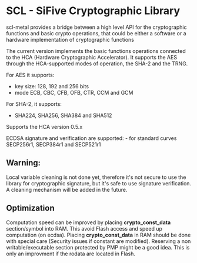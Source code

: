 # SCL - SiFive Cryptographic Library
scl-metal provides a bridge between a high level API for the cryptographic functions and basic crypto operations, that could be either a software or a hardware implementation of cryptographic functions 

The current version implements the basic functions operations connected to the HCA (Hardware Cryptographic Accelerator). It supports the AES through the HCA-supported modes of operation, the SHA-2 and the TRNG.

For AES it supports:

- key size: 128, 192 and 256 bits
- mode ECB, CBC, CFB, OFB, CTR, CCM and GCM

For SHA-2, it supports:

- SHA224, SHA256, SHA384 and SHA512

Supports the HCA version 0.5.x

ECDSA signature and verification are supported:
    - for standard curves SECP256r1, SECP384r1 and SECP521r1

## Warning:
Local variable cleaning is not done yet, therefore it's not secure to use the library for cryptographic signature, but it's safe to use signature verification.
A cleaning mechanism will be added in the future.

## Optimization
Computation speed can be improved by placing **crypto_const_data** section/symbol into RAM. This avoid Flash access and speed up computation (on ecdsa).
Placing **crypto_const_data** in RAM should be done with special care (Security issues if constant are modified). Reserving a non writable/executable section protected by PMP might be a good idea.
This is only an improvment if the rodata are located in Flash.
